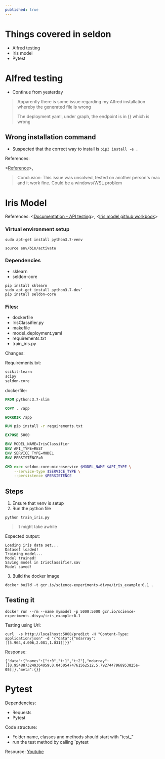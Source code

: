 ```yaml
---
published: true
---
```

# Things covered in seldon

- Alfred testing
- Iris model
- Pytest

# Alfred testing
- Continue from yesterday

> Apparently there is some issue regarding my Alfred installation whereby the generated file is wrong
>
> The deployment yaml, under graph, the endpoint is in {} which is wrong


## Wrong installation command
- Suspected that the correct way to install is `pip3 install -e .`


References:

<[Reference](https://stackoverflow.com/questions/42609943/what-is-the-use-case-for-pip-install-e)>,


> Conclusion: This issue was unsolved, tested on another person's mac and it work fine. Could be a windows/WSL problem

# Iris Model
References: <[Documentation - API testing](https://docs.seldon.io/projects/seldon-core/en/v0.3.0/workflow/api-testing.html)>, <[Iris model github workbook](https://github.com/SeldonIO/seldon-core/blob/master/examples/models/sklearn_iris/sklearn_iris.ipynb)>

### Virtual environment setup

`sudo apt-get install python3.7-venv`

`source env/bin/activate`

### Dependencies
- sklearn
- seldon-core


```
pip install sklearn
sudo apt-get install python3.7-dev`
pip install seldon-core
```
### Files:
- dockerfile
- IrisClassifier.py
- makefile
- model_deployment.yaml
- requirements.txt
- train_iris.py


Changes:

Requirements.txt:

```txt
scikit-learn
scipy
seldon-core
```

dockerfile:

```dockerfile
FROM python:3.7-slim

COPY . /app

WORKDIR /app

RUN pip install -r requirements.txt

EXPOSE 5000

ENV MODEL_NAME=IrisClassifier
ENV API_TYPE=REST
ENV SERVICE_TYPE=MODEL
ENV PERSISTENCE=0

CMD exec seldon-core-microservice $MODEL_NAME $API_TYPE \
    --service-type $SERVICE_TYPE \
    --persistence $PERSISTENCE 
```

## Steps
1. Ensure that venv is setup
2. Run the python file

  `python train_iris.py`
  > It might take awhile
  
  Expected output:
  ```
  Loading iris data set...
  Dataset loaded!
  Training model...
  Model trained!
  Saving model in IrisClassifier.sav
  Model saved!
  ```
3.  Build the docker image

`docker build -t gcr.io/science-experiments-divya/iris_example:0.1 .`


## Testing it

`docker run --rm --name mymodel -p 5000:5000 gcr.io/science-experiments-divya/iris_example:0.1`

Testing using Url:


`curl  -s http://localhost:5000/predict -H "Content-Type: application/json" -d '{"data":{"ndarray":[[5.964,4.006,2.081,1.031]]}}'`


Response:

`
{"data":{"names":["t:0","t:1","t:2"],"ndarray":[[0.9548873249364059,0.04505474761562512,5.7927447968953825e-05]]},"meta":{}}
`


# Pytest


Dependencies:
- Requests
- Pytest

Code structure:

- Folder name, classes and methods should start with "test_"
- run the test method by calling `pytest <foldername>

Resource: 
[Youtube](https://www.youtube.com/watch?v=wWVXf1WWCl0)

